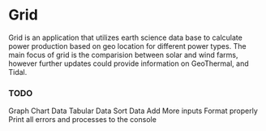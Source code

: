 # Grid

Grid is an application that utilizes earth science data base to 
  calculate power production based on geo location for different power types.
The main focus of grid is the comparision between solar and wind farms, however further updates could
  provide information on GeoThermal, and Tidal.

  
### TODO

Graph
Chart Data
Tabular Data
Sort Data
Add More inputs
Format properly
Print all errors and processes to the console